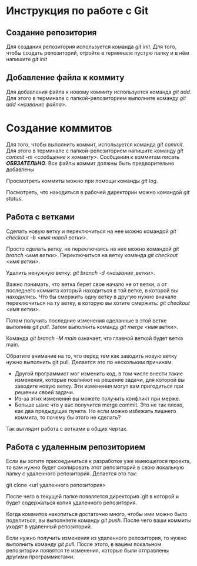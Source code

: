 # Инструкция по работе с Git

## Создание репозитория
Для создания репозитория используется команда *git init*. Для того, чтобы создать репозиторий, отройте в терминале пустую папку и в нём напишите *git init*

## Добавление файла к коммиту
Для добавления файла к новому коммиту используется команда *git add*. Для этого в терминале с папкой-репозиторием выполните команду *git add <название файла>*.

# Создание коммитов
Для того, чтобы выполнить коммит, используется команда *git commit*. Для этого в терминале с папкой-репозиторием напишите команду *git commit -m <сообщение к коммиту>*. Сообщения к коммитам писать ***ОБЯЗАТЕЛЬНО***. Все файлы коммит должны быть предворительно добавлены

Просмотреть коммиты можно при помощи команды *git log*. 

Посмотреть, что находиться в рабочей директории можно командой *git status*.

## Работа с ветками

Сделать новую ветку и переключиться на нее можно командой *git checkout –b <имя новой ветки>*.

Просто сделать ветку, не переключаясь на нее можно командой *git branch <имя ветки>*.
Переключиться на ветку команда *git checkout <имя ветки>*.

Удалить ненужную ветку: *git branch -d <название_ветки>*.

Важно понимать, что ветка берет свое начало не от ветки, а от последнего коммита который находиться в той ветке, в которой вы находились.
Что бы смержить одну ветку в другую нужно вначале переключиться на ту ветку, в которую вы хотите смержить: *git checkout <имя ветки>*.

Потом получить последние изменения сделанные в этой ветке выполнив *git pull*.
Затем выполнить команду *git merge <имя ветки>*.

Команда *git branch -M main* означает, что главной веткой будет ветка main.

Обратите внимание на то, что перед тем как заводить новую ветку нужно выполнить git pull. Делается это по нескольким причинам.
+ Другой программист мог изменить код, в том числе внести такие изменения, которые повлияют на решение задачи, для которой вы заводите новую ветку. Эти изменения могут вам пригодиться при решении своей задачи.
+ Из-за этих изменений вы можете получить конфликт при мерже.
+ Больше шанс что у вас получится merge commit. Это не так плохо, как два предыдущих пункта. Но если можно избежать лишнего коммита, то почему бы этого не сделать?


Так выглядит работа с ветками в общих чертах.



## Работа с удаленным репозиторием
Если вы хотите присоединиться к разработке уже имеющегося проекта, то вам нужно будет скопировать этот репозиторий в свою локальную папку с удаленного репозитория. Делается это так:

git clone <url удаленного репозитория>

После чего в текущей папке появляется директория .git в которой и будет содержаться копия удаленного репозитория.

Когда коммитов накопиться достаточно много, чтобы ими можно было поделиться, вы выполняете команду *git push*. После чего ваши коммиты уходят в удаленный репозиторий.

Если нужно получить изменения из удаленного репозитория, то нужно выполнить команду *git pull*. После этого, в вашем локальном репозитории появятся те изменения, которые были отправлены другими программистами.

